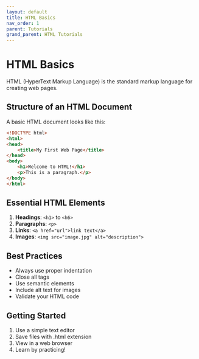 ```yaml
---
layout: default
title: HTML Basics
nav_order: 1
parent: Tutorials
grand_parent: HTML Tutorials
---
```


# HTML Basics

HTML (HyperText Markup Language) is the standard markup language for creating web pages.

## Structure of an HTML Document

A basic HTML document looks like this:

```html
<!DOCTYPE html>
<html>
<head>
    <title>My First Web Page</title>
</head>
<body>
    <h1>Welcome to HTML!</h1>
    <p>This is a paragraph.</p>
</body>
</html>
```

## Essential HTML Elements

1. **Headings**: `<h1>` to `<h6>`
2. **Paragraphs**: `<p>`
3. **Links**: `<a href="url">link text</a>`
4. **Images**: `<img src="image.jpg" alt="description">`

## Best Practices

- Always use proper indentation
- Close all tags
- Use semantic elements
- Include alt text for images
- Validate your HTML code

## Getting Started

1. Use a simple text editor
2. Save files with .html extension
3. View in a web browser
4. Learn by practicing!
